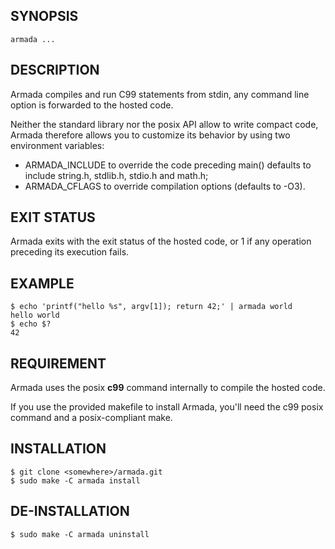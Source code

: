 SYNOPSIS
--------

	armada ...

DESCRIPTION
-----------

Armada compiles and run C99 statements from stdin,
any command line option is forwarded to the hosted code.

Neither the standard library nor the posix API allow to write compact code,
Armada therefore allows you to customize its behavior by using two environment variables:
  * ARMADA_INCLUDE to override the code preceding main()
    defaults to include string.h, stdlib.h, stdio.h and math.h;
  * ARMADA_CFLAGS to override compilation options (defaults to -O3).

EXIT STATUS
-----------

Armada exits with the exit status of the hosted code,
or 1 if any operation preceding its execution fails.

EXAMPLE
-------

	$ echo 'printf("hello %s", argv[1]); return 42;' | armada world
	hello world
	$ echo $?
	42

REQUIREMENT
-----------

Armada uses the posix **c99** command internally to compile the hosted code.

If you use the provided makefile to install Armada,
you'll need the c99 posix command and a posix-compliant make.

INSTALLATION
------------

	$ git clone <somewhere>/armada.git
	$ sudo make -C armada install

DE-INSTALLATION
---------------

	$ sudo make -C armada uninstall
